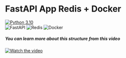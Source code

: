# FastAPI App Redis + Docker

[![Python 3.10](https://img.shields.io/badge/python-3.6+-green.svg)](https://www.python.org/downloads/release/python-360/)\
![FastAPI](https://img.shields.io/badge/FastAPI-005571?style=for-the-badge&logo=fastapi)
![Redis](https://img.shields.io/badge/redis-%23DD0031.svg?style=for-the-badge&logo=redis&logoColor=white)
![Docker](https://img.shields.io/badge/docker-%23316192.svg?style=for-the-badge&logo=docker&logoColor=white)

##### You can learn more about this structure from this video

[![Watch the video](https://img.youtube.com/vi/cD9yW2L72aA/0.jpg)](https://youtu.be/cD9yW2L72aA)
